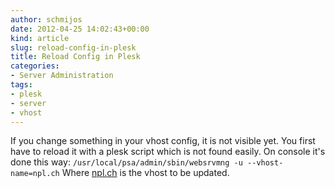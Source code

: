 ```yaml
---
author: schmijos
date: 2012-04-25 14:02:43+00:00
kind: article
slug: reload-config-in-plesk
title: Reload Config in Plesk
categories:
- Server Administration
tags:
- plesk
- server
- vhost
---
```


If you change something in your vhost config, it is not visible yet. You first have to reload it with a plesk script which is not found easily. On console it's done this way:
`/usr/local/psa/admin/sbin/websrvmng -u --vhost-name=npl.ch`
Where [npl.ch](http://npl.ch) is the vhost to be updated.
